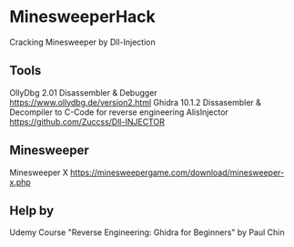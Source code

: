 # MinesweeperHack
Cracking Minesweeper by Dll-Injection

 Tools
-------------------------------
 OllyDbg 2.01    Disassembler & Debugger    https://www.ollydbg.de/version2.html
 Ghidra 10.1.2   Dissasembler & Decompiler to C-Code for reverse engineering
 AlisInjector    https://github.com/Zuccss/Dll-INJECTOR

 Minesweeper
-------------------------------
 Minesweeper X    https://minesweepergame.com/download/minesweeper-x.php
 
 Help by
-------------------------------
 Udemy Course "Reverse Engineering: Ghidra for Beginners" by Paul Chin
